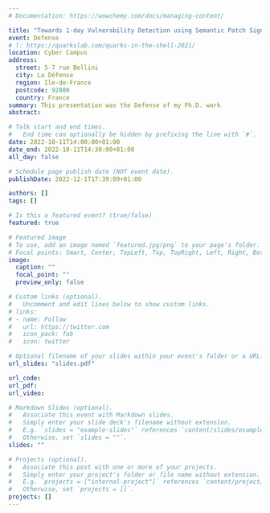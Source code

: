 ```yaml
---
# Documentation: https://wowchemy.com/docs/managing-content/

title: "Towards 1-day Vulnerability Detection using Semantic Patch Signatures"
event: Defense
# l: https://quarkslab.com/quarks-in-the-shell-2021/
location: Cyber Campus
address:
  street: 5-7 rue Bellini
  city: La Défense
  region: Ile-de-France
  postcode: 92800
  country: France
summary: This presentation was the Defense of my Ph.D. work
abstract:

# Talk start and end times.
#   End time can optionally be hidden by prefixing the line with `#`.
date: 2022-10-11T14:00:00+01:00
date_end: 2022-10-11T14:30:00+01:00
all_day: false

# Schedule page publish date (NOT event date).
publishDate: 2022-12-1T17:39:09+01:00

authors: []
tags: []

# Is this a featured event? (true/false)
featured: true

# Featured image
# To use, add an image named `featured.jpg/png` to your page's folder. 
# Focal points: Smart, Center, TopLeft, Top, TopRight, Left, Right, BottomLeft, Bottom, BottomRight.
image:
  caption: ""
  focal_point: ""
  preview_only: false

# Custom links (optional).
#   Uncomment and edit lines below to show custom links.
# links:
# - name: Follow
#   url: https://twitter.com
#   icon_pack: fab
#   icon: twitter

# Optional filename of your slides within your event's folder or a URL.
url_slides: "slides.pdf"

url_code:
url_pdf:
url_video:

# Markdown Slides (optional).
#   Associate this event with Markdown slides.
#   Simply enter your slide deck's filename without extension.
#   E.g. `slides = "example-slides"` references `content/slides/example-slides.md`.
#   Otherwise, set `slides = ""`.
slides: ""

# Projects (optional).
#   Associate this post with one or more of your projects.
#   Simply enter your project's folder or file name without extension.
#   E.g. `projects = ["internal-project"]` references `content/project/deep-learning/index.md`.
#   Otherwise, set `projects = []`.
projects: []
---
```

